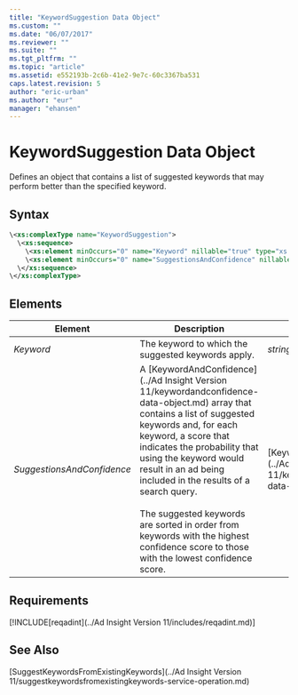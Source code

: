 ```yaml
---
title: "KeywordSuggestion Data Object"
ms.custom: ""
ms.date: "06/07/2017"
ms.reviewer: ""
ms.suite: ""
ms.tgt_pltfrm: ""
ms.topic: "article"
ms.assetid: e552193b-2c6b-41e2-9e7c-60c3367ba531
caps.latest.revision: 5
author: "eric-urban"
ms.author: "eur"
manager: "ehansen"
---
```

# KeywordSuggestion Data Object
Defines an object that contains a list of suggested keywords that may perform better than the specified keyword.

## Syntax

```xml
\<xs:complexType name="KeywordSuggestion">
  \<xs:sequence>
    \<xs:element minOccurs="0" name="Keyword" nillable="true" type="xs:string" />
    \<xs:element minOccurs="0" name="SuggestionsAndConfidence" nillable="true" type="tns:ArrayOfKeywordAndConfidence" />
  \</xs:sequence>
\</xs:complexType>
```

## <a name="Elements"></a>Elements

|Element|Description|Data Type|
|-----------|---------------|-------------|
|*Keyword*|The keyword to which the suggested keywords apply.|*string*|
|*SuggestionsAndConfidence*|A [KeywordAndConfidence](../Ad Insight Version 11/keywordandconfidence-data-object.md) array that contains a list of suggested keywords and, for each keyword, a score that indicates the probability that using the keyword would result in an ad being included in the results of a search query.<br /><br />The suggested keywords are sorted in order from keywords with the highest confidence score to those with the lowest confidence score.|[KeywordAndConfidence](../Ad Insight Version 11/keywordandconfidence-data-object.md) array|

## Requirements
[!INCLUDE[reqadint](../Ad Insight Version 11/includes/reqadint.md)]
## See Also
[SuggestKeywordsFromExistingKeywords](../Ad Insight Version 11/suggestkeywordsfromexistingkeywords-service-operation.md)

